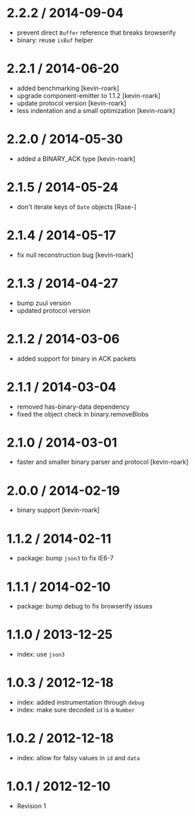 
2.2.2 / 2014-09-04
====

 * prevent direct `Buffer` reference that breaks browserify
 * binary: reuse `isBuf` helper

2.2.1 / 2014-06-20
====

 * added benchmarking [kevin-roark]
 * upgrade component-emitter to 1.1.2 [kevin-roark]
 * update protocol version [kevin-roark]
 * less indentation and a small optimization [kevin-roark]

2.2.0 / 2014-05-30
====

 * added a BINARY_ACK type [kevin-roark]

2.1.5 / 2014-05-24
====

 * don't iterate keys of `Date` objects [Rase-]

2.1.4 / 2014-05-17
====

 * fix null reconstruction bug [kevin-roark]

2.1.3 / 2014-04-27
====

 * bump zuul version
 * updated protocol version

2.1.2 / 2014-03-06
====

 * added support for binary in ACK packets

2.1.1 / 2014-03-04
====

 * removed has-binary-data dependency
 * fixed the object check in binary.removeBlobs

2.1.0 / 2014-03-01
====

 * faster and smaller binary parser and protocol [kevin-roark]

2.0.0 / 2014-02-19
====

 * binary support [kevin-roark]

1.1.2 / 2014-02-11
====

 * package: bump `json3` to fix IE6-7

1.1.1 / 2014-02-10
====

 * package: bump debug to fix browserify issues

1.1.0 / 2013-12-25
====

 * index: use `json3`

1.0.3 / 2012-12-18
====

  * index: added instrumentation through `debug`
  * index: make sure decoded `id` is a `Number`

1.0.2 / 2012-12-18
====

  * index: allow for falsy values in `id` and `data`

1.0.1 / 2012-12-10
====

  * Revision 1
